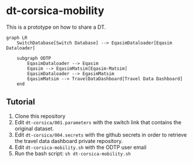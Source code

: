 # dt-corsica-mobility

This is a prototype on how to share a DT. 

```mermaid
graph LR
    SwitchDatabase[Switch Database] --> EqasimDataloader[Eqasim Dataloader]

    subgraph ODTP
        EqasimDataloader --> Eqasim
        Eqasim --> EqasimMatsim[Eqasim-Matsim]
        EqasimDataloader --> EqasimMatsim
        EqasimMatsim --> TravelDataDashboard[Travel Data Dashboard]
    end
```
## Tutorial

1. Clone this repository
2. Edit `dt-corsica/001.parameters` with the switch link that contains the original dataset. 
3. Edit `dt-corsica/004.secrets` with the github secrets in order to retrieve the travel data dashboard private repository. 
4. Edit `dt-corsica-mobility.sh` with the ODTP user email 
5. Run the bash script: `sh dt-corsica-mobility.sh`
